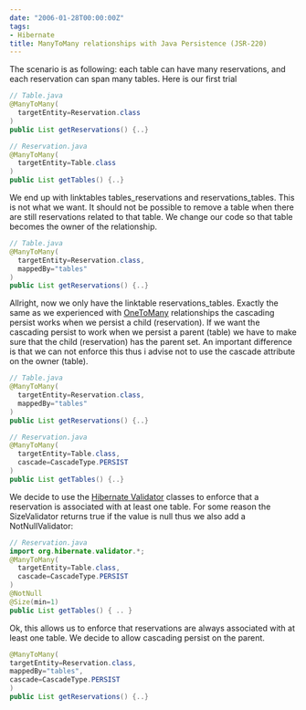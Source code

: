 ```yaml
---
date: "2006-01-28T00:00:00Z"
tags:
- Hibernate
title: ManyToMany relationships with Java Persistence (JSR-220)
---
```

The scenario is as following: each table can have many reservations, and each reservation can span many tables. Here is our first trial

```java 
// Table.java
@ManyToMany( 
  targetEntity=Reservation.class 
)
public List getReservations() {..}

// Reservation.java  
@ManyToMany(   
  targetEntity=Table.class
)
public List getTables() {..}
```

We end up with linktables tables_reservations and reservations_tables. This is not what we want. It should not be possible to remove a table when there are still reservations related to that table. We change our code so that table becomes the owner of the relationship.

```java  
// Table.java
@ManyToMany( 
  targetEntity=Reservation.class, 
  mappedBy="tables"
) 
public List getReservations() {..}
```

Allright, now we only have the linktable reservations_tables. Exactly the same as we experienced with [OneToMany](http://www.timvw.be/onetomany-relationships-with-java-persistence-jsr220/) relationships the cascading persist works when we persist a child (reservation). If we want the cascading persist to work when we persist a parent (table) we have to make sure that the child (reservation) has the parent set. An important difference is that we can not enforce this thus i advise not to use the cascade attribute on the owner (table).

```java
// Table.java
@ManyToMany(  
  targetEntity=Reservation.class,   
  mappedBy="tables"
) 
public List getReservations() {..}

// Reservation.java
@ManyToMany( 
  targetEntity=Table.class,
  cascade=CascadeType.PERSIST
)
public List getTables() {..}
```

We decide to use the [Hibernate Validator](http://www.hibernate.org/hib_docs/annotations/reference/en/html/validator.html) classes to enforce that a reservation is associated with at least one table. For some reason the SizeValidator returns true if the value is null thus we also add a NotNullValidator:

```java
// Reservation.java
import org.hibernate.validator.*;
@ManyToMany( 
  targetEntity=Table.class,  
  cascade=CascadeType.PERSIST 
) 
@NotNull
@Size(min=1)
public List getTables() { .. }
```

Ok, this allows us to enforce that reservations are always associated with at least one table. We decide to allow cascading persist on the parent.

```java
@ManyToMany(  
targetEntity=Reservation.class,  
mappedBy="tables",   
cascade=CascadeType.PERSIST
) 
public List getReservations() {..}
```
